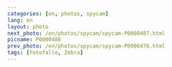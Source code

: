 ```yaml
---
categories: [en, photos, spycam]
lang: en
layout: photo
next_photo: /en/photos/spycam/spycam-P0000487.html
picname: P0000486
prev_photo: /en/photos/spycam/spycam-P0000476.html
tags: [Fotofalle, Zebra]
---
```

